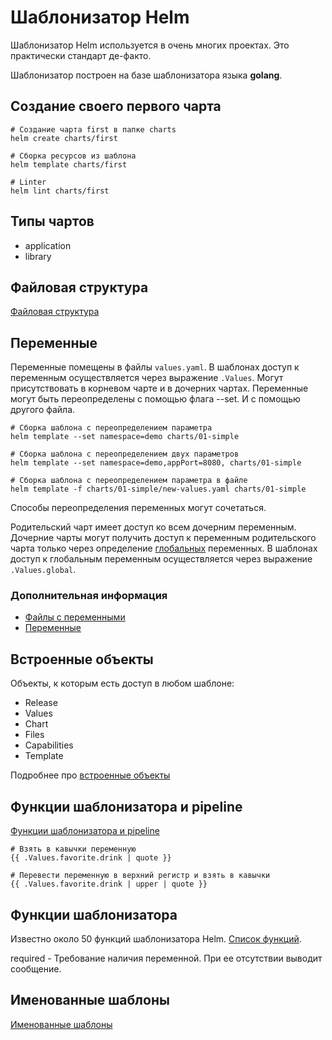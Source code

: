 # Шаблонизатор Helm 
Шаблонизатор Helm используется в очень многих проектах. Это практически стандарт де-факто. 

Шаблонизатор построен на базе шаблонизатора языка **golang**.

## Создание своего первого чарта

```shell script
# Создание чарта first в папке charts
helm create charts/first

# Сборка ресурсов из шаблона 
helm template charts/first

# Linter
helm lint charts/first
```

## Типы чартов
- application
- library

## Файловая структура
[Файловая структура](https://helm.sh/docs/topics/charts/#the-chart-file-structure)

## Переменные
Переменные помещены в файлы `values.yaml`. В шаблонах доступ к переменным осуществляется через выражение `.Values`. 
Могут присутствовать в корневом чарте и в дочерних чартах.
Переменные могут быть переопределены с помощью флага --set. И с помощью другого файла.
```shell script
# Сборка шаблона с переопределением параметра
helm template --set namespace=demo charts/01-simple

# Сборка шаблона с переопределением двух параметров
helm template --set namespace=demo,appPort=8080, charts/01-simple

# Сборка шаблона с переопределением параметра в файле
helm template -f charts/01-simple/new-values.yaml charts/01-simple
```
Способы переопределения переменных могут сочетаться.
  
Родительский чарт имеет доступ ко всем дочерним переменным. Дочерние чарты могут получить доступ к переменным родительского чарта только через определение [глобальных](https://helm.sh/docs/chart_template_guide/subcharts_and_globals/) переменных.
В шаблонах доступ к глобальным переменным осуществляется через выражение `.Values.global`.

### Дополнительная информация
- [Файлы с переменными](https://helm.sh/docs/chart_template_guide/values_files/)
- [Переменные](https://helm.sh/docs/chart_template_guide/variables/)


## Встроенные объекты
Объекты, к которым есть доступ в любом шаблоне:
- Release
- Values
- Chart
- Files 
- Capabilities
- Template

Подробнее про [встроенные объекты](https://helm.sh/docs/chart_template_guide/builtin_objects/)


## Функции шаблонизатора и pipeline
[Функции шаблонизатора и pipeline](https://helm.sh/docs/chart_template_guide/functions_and_pipelines/)

```
# Взять в кавычки переменную
{{ .Values.favorite.drink | quote }}

# Перевести переменную в верхний регистр и взять в кавычки
{{ .Values.favorite.drink | upper | quote }}
```

## Функции шаблонизатора
Известно около 50 функций шаблонизатора Helm. [Список функций](https://helm.sh/docs/chart_template_guide/function_list/).

required - Требование наличия переменной. При ее отсутствии выводит сообщение.

## Именованные шаблоны
[Именованные шаблоны](https://helm.sh/docs/chart_template_guide/named_templates/)

